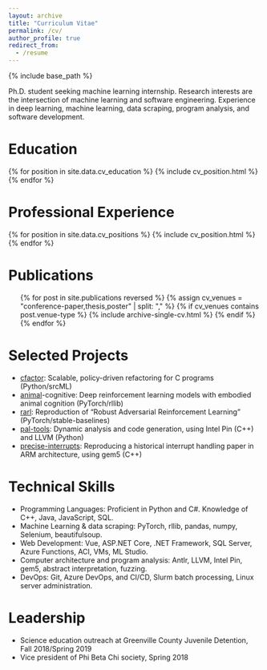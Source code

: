 ```yaml
---
layout: archive
title: "Curriculum Vitae"
permalink: /cv/
author_profile: true
redirect_from:
  - /resume
---
```


{% include base_path %}

Ph.D. student seeking machine learning internship.
Research interests are the intersection of machine learning and software engineering.
Experience in deep learning, machine learning, data scraping, program analysis, and software development.


# Education
{% for position in site.data.cv_education %}
  {% include cv_position.html %}
{% endfor %}


# Professional Experience
{% for position in site.data.cv_positions %}
  {% include cv_position.html %}
{% endfor %}


# Publications
<ul>
{% for post in site.publications reversed %}
  {% assign cv_venues = "conference-paper,thesis,poster" | split: "," %}
  {% if cv_venues contains post.venue-type %}
    {% include archive-single-cv.html %}
  {% endif %}
{% endfor %}
</ul>


# Selected Projects
* [cfactor](https://github.com/bstee615/cfactor): Scalable, policy-driven refactoring for C programs (Python/srcML)
* [animal](https://github.com/animal-cognitive/AnimalAI-Olympics/tree/feature/whole-cache-agent)-cognitive: Deep reinforcement learning models with embodied animal cognition (PyTorch/rllib)
* [rarl](https://github.com/bstee615/rarl): Reproduction of “Robust Adversarial Reinforcement Learning” (PyTorch/stable-baselines)
* [pal-tools](https://github.com/bstee615/pal-tools): Dynamic analysis and code generation, using Intel Pin (C++) and LLVM (Python)
* [precise-interrupts](https://github.com/isu-cpre581-pangolin/gem5/tree/sleepy): Reproducing a historical interrupt handling paper in ARM architecture, using gem5 (C++)


# Technical Skills
* Programming Languages: Proficient in Python and C#. Knowledge of C++, Java, JavaScript, SQL.
* Machine Learning & data scraping: PyTorch, rllib, pandas, numpy, Selenium, beautifulsoup.
* Web Development: Vue, ASP.NET Core, .NET Framework, SQL Server, Azure Functions, ACI, VMs, ML Studio.
* Computer architecture and program analysis: Antlr, LLVM, Intel Pin, gem5, abstract interpretation, fuzzing.
* DevOps: Git, Azure DevOps, and CI/CD, Slurm batch processing, Linux server administration.


# Leadership
* Science education outreach at Greenville County Juvenile Detention, Fall 2018/Spring 2019
* Vice president of Phi Beta Chi society, Spring 2018
